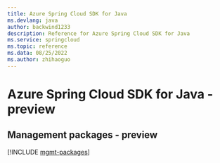 ```yaml
---
title: Azure Spring Cloud SDK for Java
ms.devlang: java
author: backwind1233
description: Reference for Azure Spring Cloud SDK for Java
ms.service: springcloud
ms.topic: reference
ms.data: 08/25/2022
ms.author: zhihaoguo
---
```

# Azure Spring Cloud SDK for Java - preview

## Management packages - preview
[!INCLUDE [mgmt-packages](spring-cloud-mgmt-index.md)]